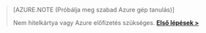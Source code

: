 >[AZURE.NOTE (Próbálja meg szabad Azure gép tanulás)]
>
>Nem hitelkártya vagy Azure előfizetés szükséges. <a href="https://studio.azureml.net/?selectAccess=true&o=2" target="_blank">**Első lépések >**</a>
